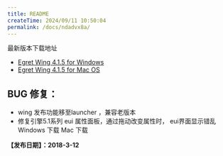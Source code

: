 ```yaml
---
title: README
createTime: 2024/09/11 10:50:04
permalink: /docs/ndadvx8a/
---
```

最新版本下载地址

- [Egret Wing 4.1.5 for Windows](http://tool.egret-labs.org/EgretWing/electron/EgretWing-v4.1.5.exe?d=0707)
- [Egret Wing 4.1.5 for Mac OS](http://tool.egret-labs.org/EgretWing/electron/EgretWing-v4.1.5.dmg?d=0707)

## BUG 修复：

- wing 发布功能移至launcher ，兼容老版本
- 修复引擎5.1系列 eui 属性面板，通过拖动改变属性时， eui界面显示错乱
Windows 下载 Mac 下载

**【发布日期】：2018-3-12**
